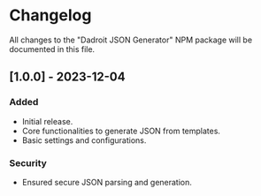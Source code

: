 # Changelog

All changes to the "Dadroit JSON Generator" NPM package will be documented in this file.

## [1.0.0] - 2023-12-04

### Added

- Initial release.
- Core functionalities to generate JSON from templates.
- Basic settings and configurations.

### Security

- Ensured secure JSON parsing and generation.
